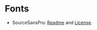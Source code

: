 # Fonts

- SourceSansPro: [Readme][ssp-readme-url] and [License][ssp-license-url].


<!-- Link Labels -->

[ssp-readme-url]: https://rawgit.com/adobe-fonts/source-sans-pro/master/SourceSansProReadMe.html
[ssp-license-url]: https://rawgit.com/adobe-fonts/source-sans-pro/master/LICENSE.txt
